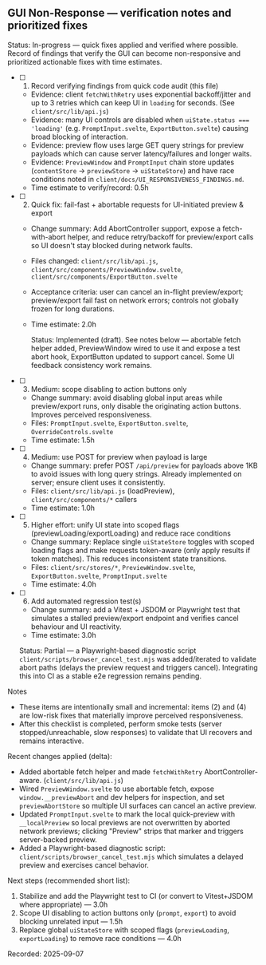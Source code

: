 ## GUI Non-Response — verification notes and prioritized fixes

Status: In-progress — quick fixes applied and verified where possible. Record of findings that verify the GUI can become non-responsive and prioritized actionable fixes with time estimates.

- [ ] 1. Record verifying findings from quick code audit (this file)

  - Evidence: client `fetchWithRetry` uses exponential backoff/jitter and up to 3 retries which can keep UI in `loading` for seconds. (See `client/src/lib/api.js`)
  - Evidence: many UI controls are disabled when `uiState.status === 'loading'` (e.g. `PromptInput.svelte`, `ExportButton.svelte`) causing broad blocking of interaction.
  - Evidence: preview flow uses large GET query strings for preview payloads which can cause server latency/failures and longer waits.
  - Evidence: `PreviewWindow` and `PromptInput` chain store updates (`contentStore` → `previewStore` → `uiStateStore`) and have race conditions noted in `client/docs/UI_RESPONSIVENESS_FINDINGS.md`.
  - Time estimate to verify/record: 0.5h

- [ ] 2. Quick fix: fail-fast + abortable requests for UI-initiated preview & export

  - Change summary: Add AbortController support, expose a fetch-with-abort helper, and reduce retry/backoff for preview/export calls so UI doesn't stay blocked during network faults.
  - Files changed: `client/src/lib/api.js`, `client/src/components/PreviewWindow.svelte`, `client/src/components/ExportButton.svelte`
  - Acceptance criteria: user can cancel an in-flight preview/export; preview/export fail fast on network errors; controls not globally frozen for long durations.
  - Time estimate: 2.0h

    Status: Implemented (draft). See notes below — abortable fetch helper added, PreviewWindow wired to use it and expose a test abort hook, ExportButton updated to support cancel. Some UI feedback consistency work remains.

- [ ] 3. Medium: scope disabling to action buttons only

  - Change summary: avoid disabling global input areas while preview/export runs, only disable the originating action buttons. Improves perceived responsiveness.
  - Files: `PromptInput.svelte`, `ExportButton.svelte`, `OverrideControls.svelte`
  - Time estimate: 1.5h

- [ ] 4. Medium: use POST for preview when payload is large

  - Change summary: prefer POST `/api/preview` for payloads above 1KB to avoid issues with long query strings. Already implemented on server; ensure client uses it consistently.
  - Files: `client/src/lib/api.js` (loadPreview), `client/src/components/*` callers
  - Time estimate: 1.0h

- [ ] 5. Higher effort: unify UI state into scoped flags (previewLoading/exportLoading) and reduce race conditions

  - Change summary: Replace single `uiStateStore` toggles with scoped loading flags and make requests token-aware (only apply results if token matches). This reduces inconsistent state transitions.
  - Files: `client/src/stores/*`, `PreviewWindow.svelte`, `ExportButton.svelte`, `PromptInput.svelte`
  - Time estimate: 4.0h

- [ ] 6. Add automated regression test(s)

  - Change summary: add a Vitest + JSDOM or Playwright test that simulates a stalled preview/export endpoint and verifies cancel behaviour and UI reactivity.
  - Time estimate: 3.0h

  Status: Partial — a Playwright-based diagnostic script `client/scripts/browser_cancel_test.mjs` was added/iterated to validate abort paths (delays the preview request and triggers cancel). Integrating this into CI as a stable e2e regression remains pending.

Notes

- These items are intentionally small and incremental: items (2) and (4) are low-risk fixes that materially improve perceived responsiveness.
- After this checklist is completed, perform smoke tests (server stopped/unreachable, slow responses) to validate that UI recovers and remains interactive.

Recent changes applied (delta):

- Added abortable fetch helper and made `fetchWithRetry` AbortController-aware. (`client/src/lib/api.js`)
- Wired `PreviewWindow.svelte` to use abortable fetch, expose `window.__previewAbort` and dev helpers for inspection, and set `previewAbortStore` so multiple UI surfaces can cancel an active preview.
- Updated `PromptInput.svelte` to mark the local quick-preview with `__localPreview` so local previews are not overwritten by aborted network previews; clicking "Preview" strips that marker and triggers server-backed preview.
- Added a Playwright-based diagnostic script: `client/scripts/browser_cancel_test.mjs` which simulates a delayed preview and exercises cancel behavior.

Next steps (recommended short list):

1. Stabilize and add the Playwright test to CI (or convert to Vitest+JSDOM where appropriate) — 3.0h
2. Scope UI disabling to action buttons only (`prompt`, `export`) to avoid blocking unrelated input — 1.5h
3. Replace global `uiStateStore` with scoped flags (`previewLoading`, `exportLoading`) to remove race conditions — 4.0h

Recorded: 2025-09-07
